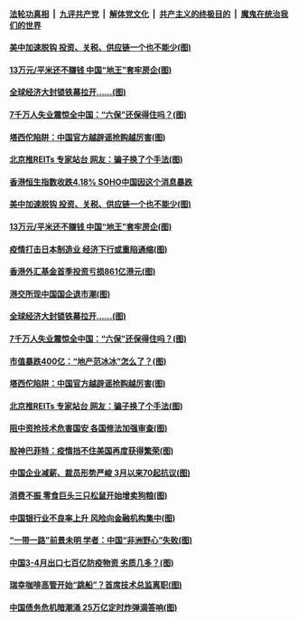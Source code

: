 

####  [法轮功真相](../../../../basic/blob/master/README.md?t=05050401) &nbsp;|&nbsp; [九评共产党](../../../../9ping.md/blob/master/README.md?t=05050401) &nbsp;|&nbsp; [解体党文化](../../../../jtdwh.md/blob/master/README.md?t=05050401)  &nbsp;|&nbsp; [共产主义的终极目的](../../../../gczydzjmd.md/blob/master/README.md?t=05050401) &nbsp;|&nbsp; [魔鬼在统治我们的世界](../../../../mgztzwmdsj.md/blob/master/README.md?t=05050401) 

#### [美中加速脱钩 投资、关税、供应链一个也不能少(图)](../pages/p5/932099.md?t=05050401) 

#### [13万元/平米还不赚钱 中国“地王”套牢房企(图)](../pages/p5/932092.md?t=05050401) 

#### [全球经济大封锁铁幕拉开……(图)](../pages/p5/932024.md?t=05050401) 

#### [7千万人失业震惊全中国：“六保”还保得住吗？(图)](../pages/p5/932049.md?t=05050401) 

#### [塔西佗陷阱：中国官方越辟谣抢购越厉害(图)](../pages/p5/932033.md?t=05050401) 

#### [北京推REITs 专家站台 网友：骗子换了个手法(图)](../pages/p5/932050.md?t=05050401) 

#### [香港恒生指数收跌4.18% SOHO中国因这个消息暴跌](../pages/p5/932100.md?t=05050401) 

#### [美中加速脱钩 投资、关税、供应链一个也不能少(图)](../pages/p5/932099.md?t=05050401) 

#### [13万元/平米还不赚钱 中国“地王”套牢房企(图)](../pages/p5/932092.md?t=05050401) 

#### [疫情打击日本制造业 经济下行或重陷通缩(图)](../pages/p5/932084.md?t=05050401) 

#### [香港外汇基金首季投资亏损861亿港元(图)](../pages/p5/932077.md?t=05050401) 

#### [港交所现中国国企退市潮(图)](../pages/p5/932073.md?t=05050401) 

#### [全球经济大封锁铁幕拉开……(图)](../pages/p5/932024.md?t=05050401) 

#### [7千万人失业震惊全中国：“六保”还保得住吗？(图)](../pages/p5/932049.md?t=05050401) 

#### [市值暴跌400亿：“地产范冰冰”怎么了？(图)](../pages/p5/932046.md?t=05050401) 

#### [塔西佗陷阱：中国官方越辟谣抢购越厉害(图)](../pages/p5/932033.md?t=05050401) 

#### [北京推REITs 专家站台 网友：骗子换了个手法(图)](../pages/p5/932050.md?t=05050401) 

#### [阻中资抢技术危害国安 各国修法加强审查(图)](../pages/p5/932048.md?t=05050401) 

#### [股神巴菲特：疫情挡不住美国再度获得繁荣(图)](../pages/p5/932047.md?t=05050401) 

#### [中国企业减薪、裁员形势严峻 3月以来70起抗议(图)](../pages/p5/932016.md?t=05050401) 

#### [消费不振 零食巨头三只松鼠开始增卖狗粮(图)](../pages/p5/932015.md?t=05050401) 

#### [中国银行业不良率上升 风险向金融机构集中(图)](../pages/p5/932012.md?t=05050401) 

#### [“一带一路”前景未明 学者：中国“非洲野心”失败(图)](../pages/p5/931991.md?t=05050401) 

#### [中国3-4月出口七百亿防疫物资 劣质几多？(图)](../pages/p5/931987.md?t=05050401) 

#### [瑞幸咖啡高管开始“跳船”？首席技术总监离职(图)](../pages/p5/931983.md?t=05050401) 

#### [中国债务危机暗潮涌 25万亿定时炸弹滴答响(图)](../pages/p5/931934.md?t=05050401) 

